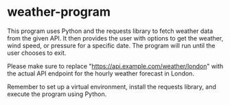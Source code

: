 # weather-program
This program uses Python and the requests library to fetch weather data from the given API. It then provides the user with options to get the weather, wind speed, or pressure for a specific date. The program will run until the user chooses to exit.

Please make sure to replace "https://api.example.com/weather/london" with the actual API endpoint for the hourly weather forecast in London.

Remember to set up a virtual environment, install the requests library, and execute the program using Python.

